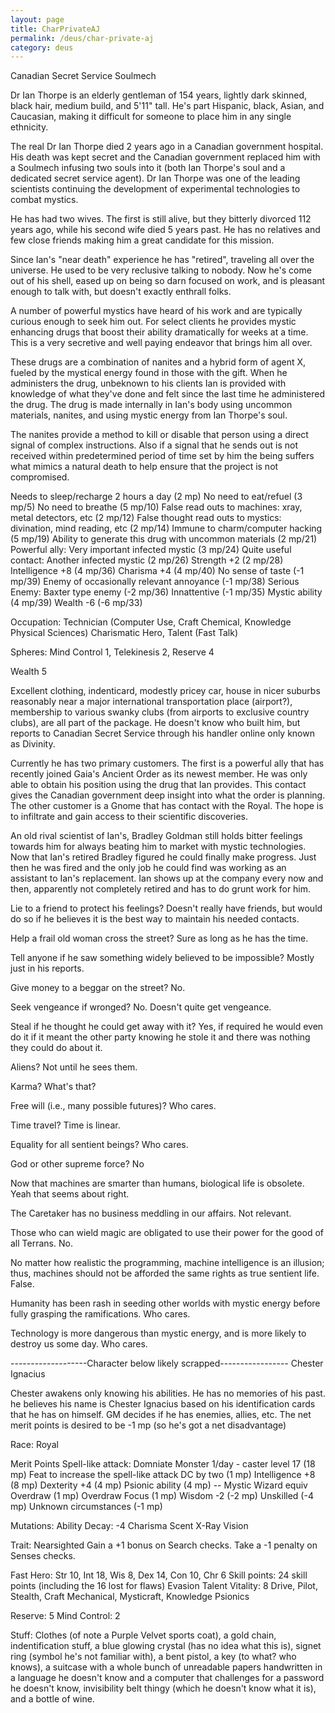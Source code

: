 ```yaml
---
layout: page
title: CharPrivateAJ
permalink: /deus/char-private-aj
category: deus
---
```

Canadian Secret Service Soulmech

Dr Ian Thorpe is an elderly gentleman of 154 years, lightly dark skinned, black hair, medium build, and 5'11&quot; tall. He's part Hispanic, black, Asian, and Caucasian, making it difficult for someone to place him in any single ethnicity.

The real Dr Ian Thorpe died 2 years ago in a Canadian government hospital. His death was kept secret and the Canadian government replaced him with a Soulmech infusing two souls into it (both Ian Thorpe's soul and a dedicated secret service agent). Dr Ian Thorpe was one of the leading scientists continuing the development of experimental technologies to combat mystics.

He has had two wives. The first is still alive, but they bitterly divorced 112 years ago, while his second wife died 5 years past. He has no relatives and few close friends making him a great candidate for this mission.

Since Ian's &quot;near death&quot; experience he has &quot;retired&quot;, traveling all over the universe. He used to be very reclusive talking to nobody. Now he's come out of his shell, eased up on being so darn focused on work, and is pleasant enough to talk with, but doesn't exactly enthrall folks.

A number of powerful mystics have heard of his work and are typically curious enough to seek him out. For select clients he provides mystic enhancing drugs that boost their ability dramatically for weeks at a time. This is a very secretive and well paying endeavor that brings him all over.

These drugs are a combination of nanites and a hybrid form of agent X, fueled by the mystical energy found in those with the gift. When he administers the drug, unbeknown to his clients Ian is provided with knowledge of what they've done and felt since the last time he administered the drug.  The drug is made internally in Ian's body using uncommon materials, nanites, and using mystic energy from Ian Thorpe's soul.

The nanites provide a method to kill or disable that person using a direct signal of complex instructions. Also if a signal that he sends out is not received within predetermined period of time set by him the being suffers what mimics a natural death to help ensure that the project is not compromised.

Needs to sleep/recharge 2 hours a day (2 mp)
No need to eat/refuel (3 mp/5)
No need to breathe (5 mp/10)
False read outs to machines: xray, metal detectors, etc (2 mp/12)
False thought read outs to mystics: divination, mind reading, etc (2 mp/14)
Immune to charm/computer hacking (5 mp/19)
Ability to generate this drug with uncommon materials (2 mp/21)
Powerful ally: Very important infected mystic (3 mp/24)
Quite useful contact: Another infected mystic (2 mp/26)
Strength +2 (2 mp/28)
Intelligence +8 (4 mp/36)
Charisma +4 (4 mp/40)
No sense of taste (-1 mp/39)
Enemy of occasionally relevant annoyance (-1 mp/38)
Serious Enemy: Baxter type enemy (-2 mp/36)
Innattentive (-1 mp/35)
Mystic ability (4 mp/39)
Wealth -6 (-6 mp/33)

Occupation: Technician (Computer Use, Craft Chemical, Knowledge Physical Sciences)
Charismatic Hero, Talent (Fast Talk)

Spheres: Mind Control 1, Telekinesis 2, Reserve 4

Wealth 5

Excellent clothing, indenticard, modestly pricey car, house in nicer suburbs reasonably near a major international transportation place (airport?), membership to various swanky clubs (from airports to exclusive country clubs), are all part of the package. He doesn't know who built him, but reports to Canadian Secret Service through his handler online only known as Divinity.

Currently he has two primary customers. The first is a powerful ally that has recently joined Gaia's Ancient Order as its newest member. He was only able to obtain his position using the drug that Ian provides. This contact gives the Canadian government deep insight into what the order is planning. The other customer is a Gnome that has contact with the Royal. The hope is to infiltrate and gain access to their scientific discoveries.

An old rival scientist of Ian's, Bradley Goldman still holds bitter feelings towards him for always beating him to market with mystic technologies. Now that Ian's retired Bradley figured he could finally make progress. Just then he was fired and the only job he could find was working as an assistant to Ian's replacement. Ian shows up at the company every now and then, apparently not completely retired and has to do grunt work for him.

Lie to a friend to protect his feelings?
Doesn't really have friends, but would do so if he believes it is the best way to maintain his needed contacts.

Help a frail old woman cross the street?
Sure as long as he has the time.

Tell anyone if he saw something widely believed to be impossible?
Mostly just in his reports.

Give money to a beggar on the street?
No.

Seek vengeance if wronged?
No. Doesn't quite get vengeance.

Steal if he thought he could get away with it?
Yes, if required he would even do it if it meant the other party knowing he stole it and there was nothing they could do about it.

Aliens? Not until he sees them.

Karma? What's that?

Free will (i.e., many possible futures)? Who cares.

Time travel? Time is linear.

Equality for all sentient beings? Who cares.

God or other supreme force? No

Now that machines are smarter than humans, biological life is obsolete. Yeah that seems about right.

The Caretaker has no business meddling in our affairs. Not relevant.

Those who can wield magic are obligated to use their power for the good of all Terrans. No.

No matter how realistic the programming, machine intelligence is an illusion; thus, machines should not be afforded the same rights as true sentient life. False.

Humanity has been rash in seeding other worlds with mystic energy before fully grasping the ramifications. Who cares.

Technology is more dangerous than mystic energy, and is more likely to destroy us some day. Who cares.


-------------------Character below likely scrapped-----------------
Chester Ignacius

Chester awakens only knowing his abilities.  He has no memories of his past.  he believes his name is Chester Ignacius based on his identification cards that he has on himself.  GM decides if he has enemies, allies, etc.  The net merit points is desired to be -1 mp (so he's got a net disadvantage)

Race: Royal

Merit Points
Spell-like attack: Domniate Monster 1/day - caster level 17 (18 mp)
Feat to increase the spell-like attack DC by two (1 mp)
Intelligence +8 (8 mp)
Dexterity +4 (4 mp)
Psionic ability (4 mp)  -- Mystic Wizard equiv
Overdraw (1 mp)
Overdraw Focus (1 mp)
Wisdom -2 (-2 mp)
Unskilled (-4 mp)
Unknown circumstances (-1 mp)

Mutations:
Ability Decay: -4 Charisma
Scent
X-Ray Vision

Trait: Nearsighted
Gain a +1 bonus on Search checks.  Take a -1 penalty on Senses checks.

Fast Hero:
Str 10, Int 18, Wis 8, Dex 14, Con 10, Chr 6
Skill points: 24 skill points (including the 16 lost for flaws)
Evasion Talent
Vitality: 8
Drive, Pilot, Stealth, Craft Mechanical, Mysticraft, Knowledge Psionics

Reserve: 5
Mind Control: 2

Stuff:
Clothes (of note a Purple Velvet sports coat), a gold chain, indentification stuff, a blue glowing crystal (has no idea what this is), signet ring (symbol he's not familiar with), a bent pistol, a key (to what? who knows), a suitcase with a whole bunch of unreadable papers handwritten in a language he doesn't know and a computer that challenges for a password he doesn't know, invisibility belt thingy (which he doesn't know what it is), and a bottle of wine.
